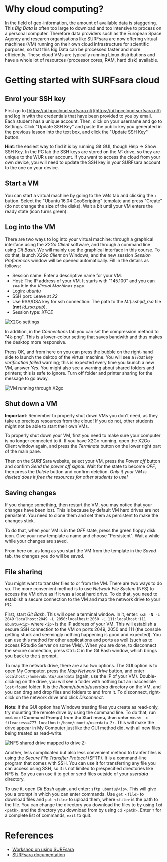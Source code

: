 # Why cloud computing?

In the field of geo-information, the amount of available data is staggering. This *Big Data* is often too large to download and too intensive to process on a personal computer. Therefore data providers such as the European Space Agency and research organisations like SURFsara are now offering virtual machines (VM) running on their own cloud infrastructure for scientific purposes, so that this Big Data can be processed faster and more efficiently. These cloud VMs are typically running Linux distributions and have a whole lot of resources (processor cores, RAM, hard disk) available.

# Getting started with SURFsara cloud

## Enrol your SSH key

First go to [https://ui.hpccloud.surfsara.nl/](https://ui.hpccloud.surfsara.nl/) and log in with the credentials that have been provided to you by email. Each student has a unique account. Then, click on your username and go to Settings. Click "Update SSH Key" and paste the public key you generated in the previous lesson into the text box, and click the "Update SSH Key" button.

**Hint**: the easiest way to find it is by running Git GUI, though Help → Show SSH Key. In the PC lab the SSH keys are stored on the *M:* drive, so they are unique to the WUR user account. If you want to access the cloud from your own device, you will need to update the SSH key in your SURFsara account to the one on your device.

## Start a VM

<!--### "Cloud" view-->
You can start a virtual machine by going to the *VMs* tab and clicking the + button. Select the "Ubuntu 16.04 GeoScripting" template and press "Create" (do not change the size of the disks). Wait a bit until your VM enters the ready state (icon turns green).

<!--### "User" view
Next, press "Change view" and set it to "user". From the Dashboard, go to Virtual Resources → Templates, select the "Ubuntu 16.04 GeoScripting" template and press "Clone". Give it a name you like: this will become your very own virtual machine. A *Template* is a set of settings for your virtual machine, including the number of cores, memory and hard disks.

You can run it already by clicking on it and pressing "Instantiate", then confirming the settings by pressing "Instantiate" again. You will see your virtual machine running in the Virtual Resources → Virtual Machines page. -->

## Log into the VM

There are two ways to log into your virtual machine: through a graphical interface using the *X2Go Client* software, and through a command line using *Git Bash*. We will mainly use the graphical interface in this course. To do that, launch *X2Go Client* on Windows, and the new session *Session Preferences* window will be opened automatically. Fill in the details as follows:

* Session name: Enter a descriptive name for your VM.
* Host: The IP address of your VM. It starts with "145.100" and you can see it in the *Virtual Machines* page.
* Login: *ubuntu*
* SSH port: Leave at *22*
* Use RSA/DSA key for ssh connection: The path to the *M:\\.ssh\id_rsa* file (**not** *id_rsa.pub*).
* Session type: *XFCE*

![X2Go settings](figs/x2gosettings.PNG)

In addition, in the *Connections* tab you can set the compression method to "4k-png". This is a lower-colour setting that saves bandwith and thus makes the desktop more responsive.

Press OK, and from here on you can press the bubble on the right-hand side to launch the dektop of the virtual machine. You will see a *Host key verification failed* warning; this is expected every time you launch a new VM, answer *Yes*. You might also see a warning about shared folders and printers; this is safe to ignore. Turn off folder and printer sharing for the message to go away.

![VM running through X2go](figs/x2gorunning.PNG)

## Shut down a VM

**Important**: Remember to properly shut down VMs you don't need, as they take up precious resources from the cloud! If you do not, other students might not be able to start their own VMs.

To properly shut down your VM, first you need to make sure your computer is no longer connected to it. If you have X2Go running, open the X2Go Client window again, and press the *Terminate* button on the lower right part of the main pane.

<!--### "Cloud" view-->

Then on the SURFSara website, select your VM, press the *Power off* button and confirm *Send the power off signal*. Wait for the state to become *OFF*, then press the *Delete* button and confirm deletion. *Only if your VM is deleted does it free the resources for other students to use!*

<!--### "User" view

Then on the SURFsara website, select your VM, press the garbage can button, and select *Shutdown*. -->

## Saving changes

If you change something, then restart the VM, you may notice that your changes have been lost. This is because by default VM hard drives are not persistent. You need to clone them and set them as persistent to make the changes stick.

<!--### "Cloud" view-->

To do that, when your VM is in the *OFF* state, press the green floppy disk icon. Give your new template a name and choose "Persistent". Wait a while while your changes are saved.

From here on, as long as you start the VM from the template in the *Saved* tab, the changes you do will be saved.

<!--### "User" view

To do that, go to the *Virtual Resources* → *Images* page on the SURFsara website. This is a list of hard disks available to your VMs. Select the *Ubuntu 16.04 GeoScripting* image, which is the operating system image, then click "Clone" and name it. Go back to the image listing, selected your cloned OS image, press on the three-dots button and choose "Make persistent".

You now have a persistent clone of the operating system. Now you need to tell the VM to use it. To do that, go to the *Templates* page, select the template and clone it. Select your cloned template and click *Update*. Go to the *Storage* tab and click on your cloned OS image, then click *Update* to confirm changes.

Now when you instantiate your cloned template, it will use the persistent image and allow you to make changes. In case something ever goes wrong with the VM, you can always delete the cloned image and reclone the original image to start fresh.

The OS image only has 10 GiB of space. In case it is not enough, such as for processing large rasters, you can add an additional hard drive to your VM and store your files on it.

To do that, repeat the cloning and template editing process, but this time with the *userdata shared drive* image. When editing your teplate file (you can keep updating the cloned template you already have), instead of replacing Disk 0, press the *Add another disk* button and choose your cloned *User data* image as Disk 1.

The space is then available in the *userdata* directory within your user directory (*/home/ubuntu/userdata*).-->

## File sharing

You might want to transfer files to or from the VM. There are two ways to do so. The more convenient method is to use *Network File System* (NFS) to access the VM drive as if it was a local hard drive. To do that, you need to establish a secure connection to the VM and map the network drive to your PC.

First, start *Git Bash*. This will open a terminal window. In it, enter: `ssh -N -L 2049:localhost:2049 -L 2050:localhost:2050 -L 111:localhost:111 ubuntu@<ip>` where `<ip>` is the IP address of your VM. This will establish a secure SSH connection to the VM on ports 2049, 2050 and 111 (the console getting stuck and seemingly nothing happening is good and expected). You can use this method for other applications and ports as well (such as to access RStudio Server on some VMs). When you are done, to disconnect the secure connection, press Ctrl+C in the Git Bash window, which brings you back to the `$` prompt.

To map the network drive, there are also two options. The GUI option is to open My Computer, press the *Map Network Drive* button, and enter `localhost:/home/ubuntu/userdata` (again, use the IP of your VM). Double-clicking on the drive, you will see a folder with nothing but an inaccesible `lost+found` folder. It is the */home/ubuntu/userdata* directory on the VM, and you can drag and drop files and folders to and from it. To disconnect, right-click on the network drive and click *Disconnect*.

**Note**: If the GUI option has Windows treating files you create as read-only, try mounting the remote drive by using the command line. To do that, run `cmd.exe` (Command Prompt) from the Start menu, then enter `mount -o fileaccess=777 localhost:/home/ubuntu/userdata Z:`. This will make the drive appear in My Computer just like the GUI method did, with all new files being treated as read-write.

![NFS shared drive mapped to drive Z:](figs/filesharing.png)

Another, less complicated but also less convenient method to tranfer files is using the *Secure File Transfter Protocol* (SFTP). It is a command-line program that comes with SSH. You can use it for transferring any file you can access using SSH, so it is not limited to prespecified directories like NFS is. So you can use it to get or send files outside of your *userdata* directory.

To use it, open *Git Bash* again, and enter: `sftp ubuntu@<ip>`. This will give you a prompt in which you can enter commands. Use `get <file>` to download files and `put <file>` to upload them, where `<file>` is the path to the file. You can change the directory you download the files to by using `lcd <path>`, and the directory you download from by using `cd <path>`. Enter `?` for a complete list of commands, `exit` to quit. 

# References

* [Workshop on using SURFsara](https://doc.hpccloud.surfsara.nl/VU-20161019/index)
* [SURFsara documentation](https://doc.hpccloud.surfsara.nl/)
